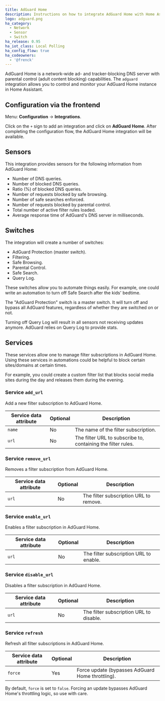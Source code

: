 ```yaml
---
title: AdGuard Home
description: Instructions on how to integrate AdGuard Home with Home Assistant.
logo: adguard.png
ha_category:
  - Network
  - Sensor
  - Switch
ha_release: 0.95
ha_iot_class: Local Polling
ha_config_flow: true
ha_codeowners:
  - '@frenck'
---
```


AdGuard Home is a network-wide ad- and tracker-blocking DNS server with parental
control (adult content blocking) capabilities. The `adguard` integration allows
you to control and monitor your AdGuard Home instance in Home Assistant.

## Configuration via the frontend

Menu: **Configuration** -> **Integrations**.

Click on the `+` sign to add an integration and click on **AdGuard Home**.
After completing the configuration flow, the AdGuard Home
integration will be available.

## Sensors

This integration provides sensors for the following information from AdGuard Home:

- Number of DNS queries.
- Number of blocked DNS queries.
- Ratio (%) of blocked DNS queries.
- Number of requests blocked by safe browsing.
- Number of safe searches enforced.
- Number of requests blocked by parental control.
- Total number of active filter rules loaded.
- Average response time of AdGuard's DNS server in milliseconds.

## Switches

The integration will create a number of switches:

- AdGuard Protection (master switch).
- Filtering.
- Safe Browsing.
- Parental Control.
- Safe Search.
- Query Log.

These switches allow you to automate things easily. For example, one could
write an automation to turn off Safe Search after the kids' bedtime.

The "AdGuard Protection" switch is a master switch. It will turn off and
bypass all AdGuard features, regardless of whether they are switched on or not.

<div class="note">
Turning off Query Log will result in all sensors not receiving updates anymore.
AdGuard relies on Query Log to provide stats.
</div>

## Services

These services allow one to manage filter subscriptions in AdGuard Home.
Using these services in automations could be helpful to block certain
sites/domains at certain times.

For example, you could create a custom filter list that blocks social media sites
during the day and releases them during the evening.

### Service `add_url`

Add a new filter subscription to AdGuard Home.

| Service data attribute | Optional | Description                                                  |
| ---------------------- | -------- | ------------------------------------------------------------ |
| `name`                 | No       | The name of the filter subscription.                         |
| `url`                  | No       | The filter URL to subscribe to, containing the filter rules. |

### Service `remove_url`

Removes a filter subscription from AdGuard Home.

| Service data attribute | Optional | Description                            |
| ---------------------- | -------- | -------------------------------------- |
| `url`                  | No       | The filter subscription URL to remove. |

### Service `enable_url`

Enables a filter subscription in AdGuard Home.

| Service data attribute | Optional | Description                            |
| ---------------------- | -------- | -------------------------------------- |
| `url`                  | No       | The filter subscription URL to enable. |

### Service `disable_url`

Disables a filter subscription in AdGuard Home.

| Service data attribute | Optional | Description                             |
| ---------------------- | -------- | --------------------------------------- |
| `url`                  | No       | The filter subscription URL to disable. |

### Service `refresh`

Refresh all filter subscriptions in AdGuard Home.

| Service data attribute | Optional | Description                                       |
| ---------------------- | -------- | ------------------------------------------------- |
| `force`                | Yes      | Force update (bypasses AdGuard Home throttling).  |

By default, `force` is set to `false`. Forcing an update bypasses AdGuard Home's
throttling logic, so use with care.
